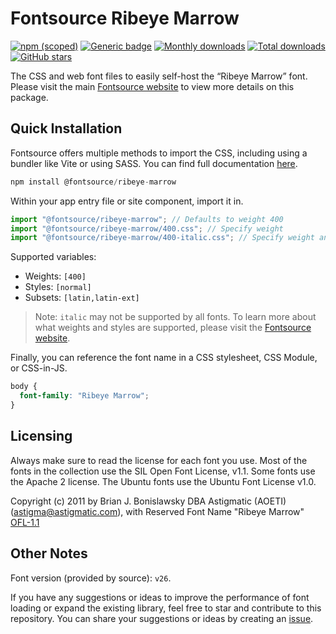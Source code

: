 # Fontsource Ribeye Marrow

[![npm (scoped)](https://img.shields.io/npm/v/@fontsource/ribeye-marrow?color=brightgreen)](https://www.npmjs.com/package/@fontsource/ribeye-marrow) [![Generic badge](https://img.shields.io/badge/fontsource-passing-brightgreen)](https://github.com/fontsource/fontsource) [![Monthly downloads](https://badgen.net/npm/dm/@fontsource/ribeye-marrow)](https://github.com/fontsource/fontsource) [![Total downloads](https://badgen.net/npm/dt/@fontsource/ribeye-marrow)](https://github.com/fontsource/fontsource) [![GitHub stars](https://img.shields.io/github/stars/fontsource/fontsource.svg?style=social&label=Star)](https://github.com/fontsource/fontsource/stargazers)

The CSS and web font files to easily self-host the “Ribeye Marrow” font. Please visit the main [Fontsource website](https://fontsource.org/fonts/ribeye-marrow) to view more details on this package.

## Quick Installation

Fontsource offers multiple methods to import the CSS, including using a bundler like Vite or using SASS. You can find full documentation [here](https://fontsource.org/docs/getting-started/introduction).

```javascript
npm install @fontsource/ribeye-marrow
```

Within your app entry file or site component, import it in.

```javascript
import "@fontsource/ribeye-marrow"; // Defaults to weight 400
import "@fontsource/ribeye-marrow/400.css"; // Specify weight
import "@fontsource/ribeye-marrow/400-italic.css"; // Specify weight and style
```

Supported variables:
- Weights: `[400]`
- Styles: `[normal]`
- Subsets: `[latin,latin-ext]`

> Note: `italic` may not be supported by all fonts. To learn more about what weights and styles are supported, please visit the [Fontsource website](https://fontsource.org/fonts/ribeye-marrow).

Finally, you can reference the font name in a CSS stylesheet, CSS Module, or CSS-in-JS.

```css
body {
  font-family: "Ribeye Marrow";
}
```

## Licensing
Always make sure to read the license for each font you use. Most of the fonts in the collection use the SIL Open Font License, v1.1. Some fonts use the Apache 2 license. The Ubuntu fonts use the Ubuntu Font License v1.0.

Copyright (c) 2011 by Brian J. Bonislawsky DBA Astigmatic (AOETI) (astigma@astigmatic.com), with Reserved Font Name "Ribeye Marrow"
[OFL-1.1](https://openfontlicense.org)

## Other Notes
Font version (provided by source): `v26`.

If you have any suggestions or ideas to improve the performance of font loading or expand the existing library, feel free to star and contribute to this repository. You can share your suggestions or ideas by creating an [issue](https://github.com/fontsource/fontsource/issues).